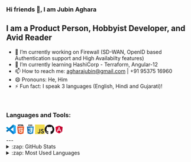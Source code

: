 ### Hi friends 👋, I am Jubin Aghara

## I am a Product Person, Hobbyist Developer, and Avid Reader

- 🔭 I’m currently working on Firewall (SD-WAN, OpenID based Authentication support and High Availabilty features)
- 🌱 I’m currently learning HashiCorp - Terraform, Angular-12
- 📫 How to reach me: agharajubin@gmail.com | +91 95375 16960
- 😄 Pronouns: He, Him
- ⚡ Fun fact: I speak 3 languages (English, Hindi and Gujarati)!

<br />


### Languages and Tools:

<img align="left" alt="Visual Studio Code" width="26px" src="https://raw.githubusercontent.com/github/explore/80688e429a7d4ef2fca1e82350fe8e3517d3494d/topics/visual-studio-code/visual-studio-code.png" />
<img align="left" alt="HTML5" width="26px" src="https://raw.githubusercontent.com/github/explore/80688e429a7d4ef2fca1e82350fe8e3517d3494d/topics/html/html.png" />
<img align="left" alt="CSS3" width="26px" src="https://raw.githubusercontent.com/github/explore/80688e429a7d4ef2fca1e82350fe8e3517d3494d/topics/css/css.png" />
<img align="left" alt="JavaScript" width="26px" src="https://raw.githubusercontent.com/github/explore/80688e429a7d4ef2fca1e82350fe8e3517d3494d/topics/javascript/javascript.png" />
<img align="left" alt="GitHub" width="26px" src="https://raw.githubusercontent.com/github/explore/78df643247d429f6cc873026c0622819ad797942/topics/github/github.png" />
<img align="left" alt="Angular" width="26px" src="https://raw.githubusercontent.com/github/explore/80688e429a7d4ef2fca1e82350fe8e3517d3494d/topics/angular/angular.png" />


<br />
<br />
---

<details>
  <summary>:zap: GitHub Stats</summary>
  <img align="left" alt="Jubin's GitHub Stats" src="https://github-readme-stats.vercel.app/api?username=jubinaghara&show_icons=true&hide_border=true" />
</details>

<details>
  <summary>:zap: Most Used Languages</summary>
<img align="left" alt="Jubin's GitHub Top Languages" src="https://github-readme-stats.vercel.app/api/top-langs/?username=jubinaghara" />
</details>

<br />
<br />


[linkedin]: https://linkedin.com/in/agharajubin


